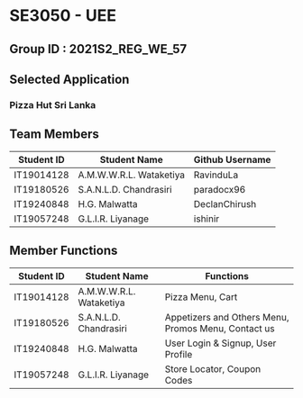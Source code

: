 # SE3050 - UEE  
## Group ID : 2021S2_REG_WE_57  

## Selected Application

### Pizza Hut Sri Lanka

## Team Members

| Student ID | Student Name            | Github Username       |
|------------|-------------------------|-----------------------|
| IT19014128 | A.M.W.W.R.L. Wataketiya | RavinduLa             |
| IT19180526 | S.A.N.L.D. Chandrasiri  | paradocx96            |
| IT19240848 | H.G. Malwatta           | DeclanChirush         |
| IT19057248 | G.L.I.R. Liyanage       | ishinir               |

## Member Functions

| Student ID | Student Name            | Functions                                           |
|------------|-------------------------|-----------------------------------------------------|
| IT19014128 | A.M.W.W.R.L. Wataketiya | Pizza Menu, Cart                                    |
| IT19180526 | S.A.N.L.D. Chandrasiri  | Appetizers and Others Menu, Promos Menu, Contact us |
| IT19240848 | H.G. Malwatta           | User Login & Signup, User Profile                   |
| IT19057248 | G.L.I.R. Liyanage       | Store Locator, Coupon Codes                         |
